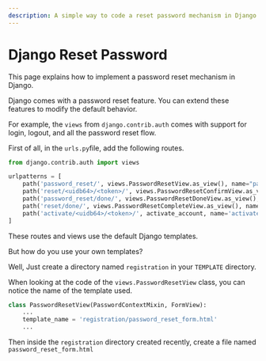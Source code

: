 ```yaml
---
description: A simple way to code a reset password mechanism in Django
---
```


# Django Reset Password

This page explains how to implement a password reset mechanism in Django.&#x20;

Django comes with a password reset feature. You can extend these features to modify the default behavior.

For example, the `views` from `django.contrib.auth` comes with support for login, logout, and all the password reset flow.

&#x20;First of all, in the `urls.py`file, add the following routes.

```python
from django.contrib.auth import views

urlpatterns = [
    path('password_reset/', views.PasswordResetView.as_view(), name="password_reset"),
    path('reset/<uidb64>/<token>/', views.PasswordResetConfirmView.as_view(), name="password_reset_confirm"),
    path('password_reset/done/', views.PasswordResetDoneView.as_view(), name="password_reset_done"),
    path('reset/done/', views.PasswordResetCompleteView.as_view(), name="password_reset_complete"),
    path('activate/<uidb64>/<token>/', activate_account, name='activate')
]
```

&#x20;These routes and views use the default Django templates.&#x20;

But how do you use your own templates?

Well, Just create a directory named `registration` in your `TEMPLATE` directory.

When looking at the code of the `views.PasswordResetView` class, you can notice the name of the template used.

```python
class PasswordResetView(PasswordContextMixin, FormView):
    ...
    template_name = 'registration/password_reset_form.html'
    ...
```

Then inside the `registration` directory created recently, create a file named `password_reset_form.html`

